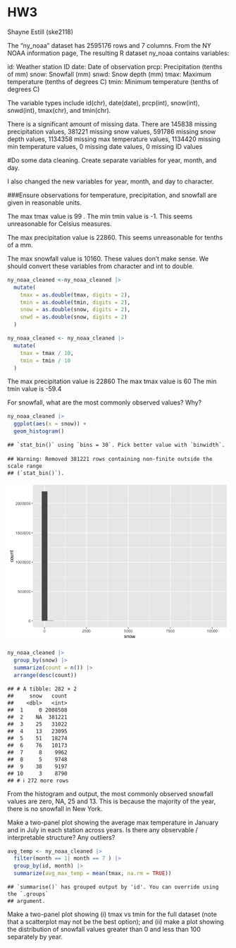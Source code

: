 HW3
================
Shayne Estill (ske2118)

The “ny_noaa” dataset has 2595176 rows and 7 columns. From the NY NOAA
information page, The resulting R dataset ny_noaa contains variables:

id: Weather station ID date: Date of observation prcp: Precipitation
(tenths of mm) snow: Snowfall (mm) snwd: Snow depth (mm) tmax: Maximum
temperature (tenths of degrees C) tmin: Minimum temperature (tenths of
degrees C)

The variable types include id(chr), date(date), prcp(int), snow(int),
snwd(int), tmax(chr), and tmin(chr).

There is a significant amount of missing data. There are 145838 missing
precipitation values, 381221 missing snow values, 591786 missing snow
depth values, 1134358 missing max temperature values, 1134420 missing
min temperature values, 0 missing date values, 0 missing ID values

\#Do some data cleaning. Create separate variables for year, month, and
day.

I also changed the new variables for year, month, and day to character.

\###Ensure observations for temperature, precipitation, and snowfall are
given in reasonable units.

The max tmax value is 99 . The min tmin value is -1. This seems
unreasonable for Celsius measures.

The max precipitation value is 22860. This seems unreasonable for tenths
of a mm.

The max snowfall value is 10160. These values don’t make sense. We
should convert these variables from character and int to double.

``` r
ny_noaa_cleaned <-ny_noaa_cleaned |>
  mutate(
    tmax = as.double(tmax, digits = 2),
    tmin = as.double(tmin, digits = 2),
    snow = as.double(snow, digits = 2),
    snwd = as.double(snow, digits = 2)
  )
```

``` r
ny_noaa_cleaned <- ny_noaa_cleaned |>
  mutate(
    tmax = tmax / 10,
    tmin = tmin / 10
  )
```

The max precipitation value is 22860 The max tmax value is 60 The min
tmin value is -59.4

For snowfall, what are the most commonly observed values? Why?

``` r
ny_noaa_cleaned |>
  ggplot(aes(x = snow)) + 
  geom_histogram() 
```

    ## `stat_bin()` using `bins = 30`. Pick better value with `binwidth`.

    ## Warning: Removed 381221 rows containing non-finite outside the scale range
    ## (`stat_bin()`).

![](HW3_2_files/figure-gfm/unnamed-chunk-5-1.png)<!-- -->

``` r
ny_noaa_cleaned |> 
  group_by(snow) |> 
  summarize(count = n()) |> 
  arrange(desc(count))
```

    ## # A tibble: 282 × 2
    ##     snow   count
    ##    <dbl>   <int>
    ##  1     0 2008508
    ##  2    NA  381221
    ##  3    25   31022
    ##  4    13   23095
    ##  5    51   18274
    ##  6    76   10173
    ##  7     8    9962
    ##  8     5    9748
    ##  9    38    9197
    ## 10     3    8790
    ## # ℹ 272 more rows

From the histogram and output, the most commonly observed snowfall
values are zero, NA, 25 and 13. This is because the majority of the
year, there is no snowfall in New York.

Make a two-panel plot showing the average max temperature in January and
in July in each station across years. Is there any observable /
interpretable structure? Any outliers?

``` r
avg_temp <- ny_noaa_cleaned |>
  filter(month == 1| month == 7 ) |>
  group_by(id, month) |>
  summarize(avg_max_temp = mean(tmax, na.rm = TRUE))
```

    ## `summarise()` has grouped output by 'id'. You can override using the `.groups`
    ## argument.

Make a two-panel plot showing (i) tmax vs tmin for the full dataset
(note that a scatterplot may not be the best option); and (ii) make a
plot showing the distribution of snowfall values greater than 0 and less
than 100 separately by year.
